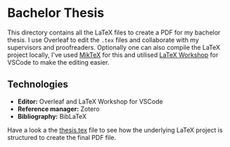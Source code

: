 # Bachelor Thesis

This directory contains all the LaTeX files to create a PDF for my bachelor thesis. I use Overleaf to edit the `.tex` files and collaborate with my supervisors and proofreaders. Optionally one can also compile the LaTeX project locally, I've used [MikTeX](https://miktex.org/howto/miktex-console) for this and utilised [LaTeX Workshop](https://marketplace.visualstudio.com/items?itemName=James-Yu.latex-workshop) for VSCode to make the editing easier.

## Technologies

- **Editor:** Overleaf and LaTeX Workshop for VSCode
- **Reference manager:** Zotero
- **Bibliography:** BibLaTeX

Have a look a the [thesis.tex](src/thesis.tex) file to see how the underlying LaTeX project is structured to create the final PDF file.
